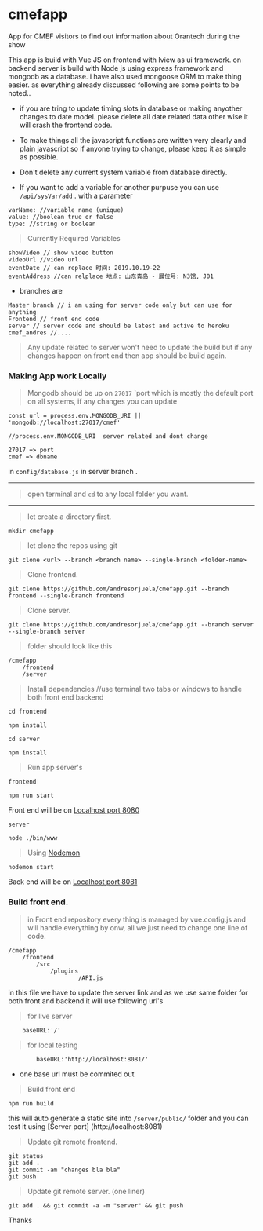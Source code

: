 # cmefapp
App for CMEF visitors to find out information about Orantech during the show



This app is build with Vue JS on frontend with Iview as ui framework. on backend server is build with Node js using express framework and mongodb as a database. i have also used mongoose ORM to make thing easier. as everything already discussed following are some points to be noted..

* if you are tring to update timing slots in database or making anyother changes to date model. please delete all date related data other wise it will crash the frontend code.


* To make things all the javascript functions are written very clearly and plain javascript so if anyone trying to change, please keep it as simple as possible.

* Don't delete any current system variable from database directly. 


* If you want to add a variable for another purpuse you can use `/api/sysVar/add` . with a parameter 

```
varName: //variable name (unique)
value: //boolean true or false
type: //string or boolean
```


> Currently Required Variables

```
showVideo // show video button
videoUrl //video url
eventDate // can replace 时间: 2019.10.19-22
eventAddress //can relplace 地点: 山东青岛 - 展位号: N3馆, J01
```
* branches are

```
Master branch // i am using for server code only but can use for anything
Frontend // front end code
server // server code and should be latest and active to heroku
cmef_andres //....
```


> Any update related to server won't need to update the build but if any changes happen on front end then app should be build again.

### Making App work Locally


> Mongodb should be up on  `27017` `port which is mostly the default port on all systems, if any changes you can update 

```
const url = process.env.MONGODB_URI || 'mongodb://localhost:27017/cmef' 

//process.env.MONGODB_URI  server related and dont change

27017 => port
cmef => dbname

```

in `config/database.js` in server branch
.
___


> open terminal and `cd` to any local folder you want.

___
> let create a directory first.

`
mkdir cmefapp
`
> let clone the repos using git 

`git clone <url> --branch <branch name> --single-branch <folder-name>`

> Clone frontend.

`git clone https://github.com/andresorjuela/cmefapp.git --branch frontend --single-branch frontend`

> Clone server.

`git clone https://github.com/andresorjuela/cmefapp.git --branch server --single-branch server`

> folder should look like this

```
/cmefapp
    /frontend
    /server
```


> Install dependencies
//use terminal two tabs or windows to handle both front end backend

```
cd frontend

npm install

cd server

npm install
```


> Run app server's


```
frontend

npm run start
```
Front end will be on [Localhost port 8080](http://localhost:8080/)
```
server

node ./bin/www
```

> Using [Nodemon](https://www.npmjs.com/package/nodemon)

```
nodemon start
```


Back end will be on [Localhost port 8081](http://localhost:8081/)



### Build front end.

> in Front end repository every thing is managed by vue.config.js and will handle everything by onw, all we just need to change one line of code.


```
/cmefapp
    /frontend
        /src
            /plugins
                    /API.js
```

in this file we have to update the server link and as we use same folder for both front and backend it will use following url's

> for live server

```
    baseURL:'/'
```

> for local testing

```
        baseURL:'http://localhost:8081/'
```

* one base url must be commited out



> Build front end


``` npm run build ```

this will auto generate a static site into `/server/public/` folder and you can test it using [Server port] (http://localhost:8081)

> Update git remote frontend.

```
git status
git add .
git commit -am "changes bla bla"
git push

```

> Update git remote server. (one liner)

`git add . && git commit -a -m "server" && git push`


Thanks

